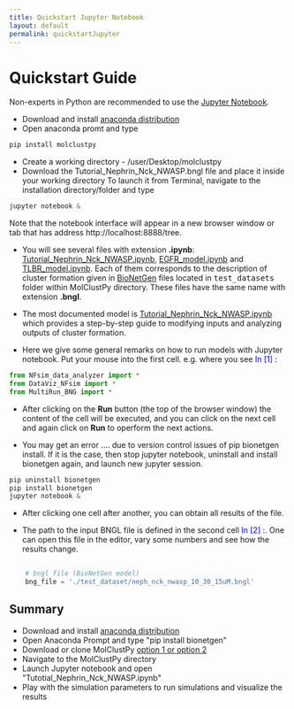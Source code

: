```yaml
---
title: Quickstart Jupyter Notebook
layout: default
permalink: quickstartJupyter
---
```


# Quickstart Guide

Non-experts in Python are recommended to use the [Jupyter Notebook](https://jupyter.org/). 

* Download and install [anaconda distribution](https://www.anaconda.com/products/distribution) 
* Open anaconda promt and type
 ```python
pip install molclustpy
```
* Create a working directory - /user/Desktop/molclustpy
* Download the Tutorial_Nephrin_Nck_NWASP.bngl file and place it inside your working directory 
To launch it from Terminal, navigate to the installation directory/folder and type

```python
jupyter notebook &
```
Note that the notebook interface will appear in a new browser window or tab that has address http://localhost:8888/tree.

- You will see several files with extension <b>.ipynb</b>: [Tutorial_Nephrin_Nck_NWASP.ipynb](https://github.com/achattaraj/MolClustPy/blob/master/Tutorial_Nephrin_Nck_NWASP.ipynb), [EGFR_model.ipynb](https://github.com/achattaraj/MolClustPy/blob/master/EGFR_model.ipynb) and [TLBR_model.ipynb](https://github.com/achattaraj/MolClustPy/blob/master/TLBR_model.ipynb). Each of them corresponds to the description of cluster formation given in [BioNetGen](http://bionetgen.org) files located in <tt>test_datasets</tt> folder within MolClustPy directory. These files have the same name with extension <b>.bngl</b>. 

- The most documented model is [Tutorial_Nephrin_Nck_NWASP.ipynb](https://github.com/achattaraj/MolClustPy/blob/master/Tutorial_Nephrin_Nck_NWASP.ipynb) which provides a step-by-step guide to modifying inputs and analyzing outputs of cluster formation. 

- Here we give some general remarks on how to run models with Jupyter notebook. Put your mouse into the first cell. e.g. where you see <font color = blue>In [1] :</font>

```python
from NFsim_data_analyzer import *
from DataViz_NFsim import * 
from MultiRun_BNG import * 
```
- After clicking on the <b>Run</b> button (the top of the browser window) the content of the cell will be executed, and you can click on the next cell and again click on <b>Run</b> to operform the next actions.

- You may get an error .... due to version control issues of pip bionetgen install. If it is the case, then stop jupyter notebook, uninstall and install bionetgen again, and launch new jupyter session.
```python
pip uninstall bionetgen
pip install bionetgen
jupyter notebook &
```

- After clicking one cell after another, you can obtain all results of the file.

- The path to the input BNGL file is defined in the second cell <font color = blue>In [2] :</font>. One can open this file in the editor, vary some numbers and see how the results change.

```python
    
    # bngl file (BioNetGen model) 
    bng_file = './test_dataset/neph_nck_nwasp_10_30_15uM.bngl'
```

## Summary 
- Download and install [anaconda distribution](https://www.anaconda.com/products/distribution) 
- Open Anaconda Prompt and type "pip install bionetgen"
- Download or clone MolClustPy [option 1 or option 2](https://molclustpy.github.io/installation)
- Navigate to the MolClustPy directory
- Launch Jupyter notebook and open "Tutotial_Nephrin_Nck_NWASP.ipynb"
- Play with the simulation parameters to run simulations and visualize the results 

